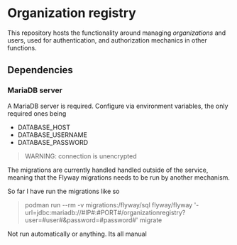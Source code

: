 # Organization registry

This repository hosts the functionality around managing *organizations* and users, used
for authentication, and authorization mechanics in other functions.

## Dependencies

### MariaDB server

A MariaDB server is required. Configure via environment variables, the only required ones being

* DATABASE_HOST
* DATABASE_USERNAME
* DATABASE_PASSWORD

> WARNING: connection is unencrypted

The migrations are currently handled handled outside of the service, meaning that the Flyway
migrations needs to be run by another mechanism.

So far I have run the migrations like so

> podman  run --rm -v migrations:/flyway/sql flyway/flyway '-url=jdbc:mariadb://#IP#:#PORT#/organizationregistry?user=#user#&password=#password#' migrate

Not run automatically or anything. Its all manual